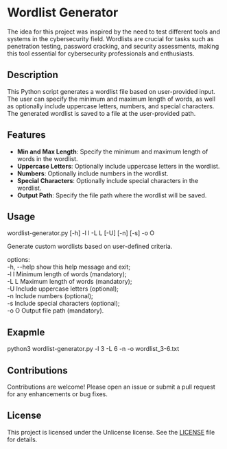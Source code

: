 # Wordlist Generator
The idea for this project was inspired by the need to test different tools and systems in the cybersecurity field. Wordlists are crucial for tasks 
such as penetration testing, password cracking, and security assessments, making this tool essential for cybersecurity professionals and enthusiasts.

## Description

This Python script generates a wordlist file based on user-provided input. The user can specify the minimum and maximum length of words, 
as well as optionally include uppercase letters, numbers, and special characters. 
The generated wordlist is saved to a file at the user-provided path.

## Features

- **Min and Max Length**: Specify the minimum and maximum length of words in the wordlist.
- **Uppercase Letters**: Optionally include uppercase letters in the wordlist.
- **Numbers**: Optionally include numbers in the wordlist.
- **Special Characters**: Optionally include special characters in the wordlist.
- **Output Path**: Specify the file path where the wordlist will be saved.

## Usage
wordlist-generator.py [-h] -l l -L L [-U] [-n] [-s] -o O

Generate custom wordlists based on user-defined criteria.

options:   
  -h, --help     show this help message and exit;  
  -l  l          Minimum length of words (mandatory);  
  -L  L          Maximum length of words (mandatory);  
  -U             Include uppercase letters (optional);  
  -n             Include numbers (optional);  
  -s             Include special characters (optional);  
  -o O           Output file path (mandatory).
  
## Exapmle
python3 wordlist-generator.py -l 3 -L 6 -n -o wordlist_3-6.txt

## Contributions
Contributions are welcome! Please open an issue or submit a pull request for any enhancements or bug fixes.

## License
This project is licensed under the Unlicense license. See the [LICENSE](LICENSE) file for details.
